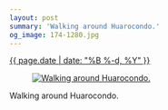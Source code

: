 ```yaml
---
layout: post
summary: 'Walking around Huarocondo.'
og_image: 174-1280.jpg
---
```


<p>
 <time>
  <a href="/174">
   {{ page.date | date: "%B %-d, %Y" }}
  </a>
 </time>
 <a href="/174">
  <figure data-taken="11/10/2013">
   <img alt="Walking around Huarocondo." sizes="(min-width: 700px) 50vw, calc(100vw - 2rem)" src="{{ site.assets_url }}/174-640.jpg" srcset="{{ site.assets_url }}/174-1280.jpg 1280w, {{ site.assets_url }}/174-960.jpg 960w, {{ site.assets_url }}/174-640.jpg 640w, {{ site.assets_url }}/174-320.jpg 320w"/>
  </figure>
 </a>
 <span>
  Walking around Huarocondo.
 </span>
</p>
